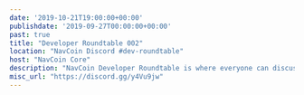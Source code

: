 ```yaml
---
date: '2019-10-21T19:00:00+00:00'
publishdate: '2019-09-27T00:00:00+00:00'
past: true
title: "Developer Roundtable 002"
location: "NavCoin Discord #dev-roundtable"
host: "NavCoin Core"
description: "NavCoin Developer Roundtable is where everyone can discuss what's going on in the project on a predominately core level, and everyone is welcome to discuss topics not limited to : Coding, Protocols, Testing, GitHub issues and PR's. The roundtables will be held at 7pm GMT on the third Monday of every month on the NavCoin Discord server, channel #dev-roundtable."
misc_url: "https://discord.gg/y4Vu9jw"
---
```

